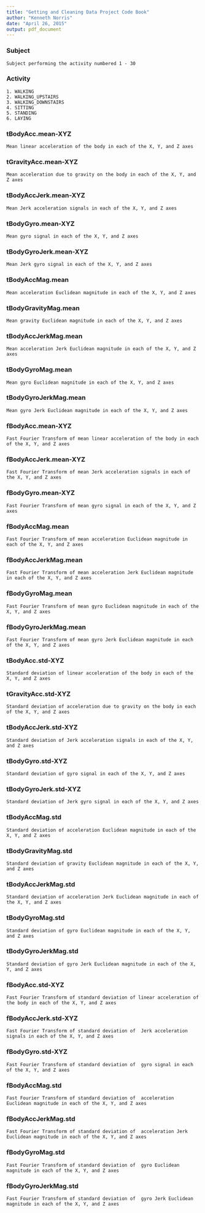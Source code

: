 ```yaml
---
title: "Getting and Cleaning Data Project Code Book"
author: "Kenneth Norris"
date: "April 26, 2015"
output: pdf_document
---
```


### Subject     
    Subject performing the activity numbered 1 - 30

### Activity   
  
    1. WALKING
    2. WALKING_UPSTAIRS
    3. WALKING_DOWNSTAIRS
    4. SITTING
    5. STANDING
    6. LAYING

### tBodyAcc.mean-XYZ

    Mean linear acceleration of the body in each of the X, Y, and Z axes

### tGravityAcc.mean-XYZ

    Mean acceleration due to gravity on the body in each of the X, Y, and Z axes

### tBodyAccJerk.mean-XYZ

    Mean Jerk acceleration signals in each of the X, Y, and Z axes

### tBodyGyro.mean-XYZ

    Mean gyro signal in each of the X, Y, and Z axes

### tBodyGyroJerk.mean-XYZ

    Mean Jerk gyro signal in each of the X, Y, and Z axes

### tBodyAccMag.mean

    Mean acceleration Euclidean magnitude in each of the X, Y, and Z axes

### tBodyGravityMag.mean

    Mean gravity Euclidean magnitude in each of the X, Y, and Z axes

### tBodyAccJerkMag.mean

    Mean acceleration Jerk Euclidean magnitude in each of the X, Y, and Z axes

### tBodyGyroMag.mean

    Mean gyro Euclidean magnitude in each of the X, Y, and Z axes

### tBodyGyroJerkMag.mean

    Mean gyro Jerk Euclidean magnitude in each of the X, Y, and Z axes

### fBodyAcc.mean-XYZ

    Fast Fourier Transform of mean linear acceleration of the body in each of the X, Y, and Z axes

### fBodyAccJerk.mean-XYZ

    Fast Fourier Transform of mean Jerk acceleration signals in each of the X, Y, and Z axes

### fBodyGyro.mean-XYZ

    Fast Fourier Transform of mean gyro signal in each of the X, Y, and Z axes

### fBodyAccMag.mean

    Fast Fourier Transform of mean acceleration Euclidean magnitude in each of the X, Y, and Z axes

### fBodyAccJerkMag.mean

    Fast Fourier Transform of mean acceleration Jerk Euclidean magnitude in each of the X, Y, and Z axes

### fBodyGyroMag.mean

    Fast Fourier Transform of mean gyro Euclidean magnitude in each of the X, Y, and Z axes

### fBodyGyroJerkMag.mean

    Fast Fourier Transform of mean gyro Jerk Euclidean magnitude in each of the X, Y, and Z axes

### tBodyAcc.std-XYZ

    Standard deviation of linear acceleration of the body in each of the X, Y, and Z axes

### tGravityAcc.std-XYZ

    Standard deviation of acceleration due to gravity on the body in each of the X, Y, and Z axes

### tBodyAccJerk.std-XYZ

    Standard deviation of Jerk acceleration signals in each of the X, Y, and Z axes

### tBodyGyro.std-XYZ

    Standard deviation of gyro signal in each of the X, Y, and Z axes

### tBodyGyroJerk.std-XYZ

    Standard deviation of Jerk gyro signal in each of the X, Y, and Z axes

### tBodyAccMag.std

    Standard deviation of acceleration Euclidean magnitude in each of the X, Y, and Z axes

### tBodyGravityMag.std

    Standard deviation of gravity Euclidean magnitude in each of the X, Y, and Z axes

### tBodyAccJerkMag.std

    Standard deviation of acceleration Jerk Euclidean magnitude in each of the X, Y, and Z axes

### tBodyGyroMag.std

    Standard deviation of gyro Euclidean magnitude in each of the X, Y, and Z axes

### tBodyGyroJerkMag.std

    Standard deviation of gyro Jerk Euclidean magnitude in each of the X, Y, and Z axes

### fBodyAcc.std-XYZ

    Fast Fourier Transform of standard deviation of linear acceleration of the body in each of the X, Y, and Z axes

### fBodyAccJerk.std-XYZ

    Fast Fourier Transform of standard deviation of  Jerk acceleration signals in each of the X, Y, and Z axes

### fBodyGyro.std-XYZ

    Fast Fourier Transform of standard deviation of  gyro signal in each of the X, Y, and Z axes

### fBodyAccMag.std

    Fast Fourier Transform of standard deviation of  acceleration Euclidean magnitude in each of the X, Y, and Z axes

### fBodyAccJerkMag.std

    Fast Fourier Transform of standard deviation of  acceleration Jerk Euclidean magnitude in each of the X, Y, and Z axes

### fBodyGyroMag.std

    Fast Fourier Transform of standard deviation of  gyro Euclidean magnitude in each of the X, Y, and Z axes

### fBodyGyroJerkMag.std

    Fast Fourier Transform of standard deviation of  gyro Jerk Euclidean magnitude in each of the X, Y, and Z axes